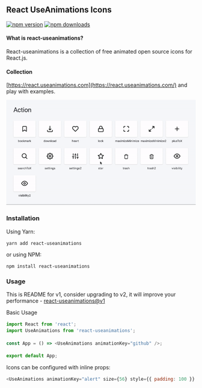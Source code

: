 ## React UseAnimations Icons

[![npm version](https://img.shields.io/npm/v/react-useanimations.svg?style=flat-square)](https://www.npmjs.com/package/react-useanimations) [![npm downloads](https://img.shields.io/npm/dm/react-useanimations.svg?style=flat-square)](https://www.npmjs.com/package/react-useanimations)

#### What is react-useanimations?

React-useanimations is a collection of free animated open source icons for React.js.

#### Collection

[https://react.useanimations.com](https://react.useanimations.com/) and play with examples.

![](useanimations-preview.gif)

### Installation

Using Yarn:

```
yarn add react-useanimations
```

or using NPM:

```
npm install react-useanimations
```

### Usage
This is README for v1, consider upgrading to v2, it will improve your performance - [react-useanimations@v1](https://github.com/useAnimations/react-useanimations/blob/master/README.md)

Basic Usage
```javascript
import React from 'react';
import UseAnimations from 'react-useanimations';

const App = () => <UseAnimations animationKey="github" />;

export default App;
```

Icons can be configured with inline props:

```javascript
<UseAnimations animationKey="alert" size={56} style={{ padding: 100 }} />
```
